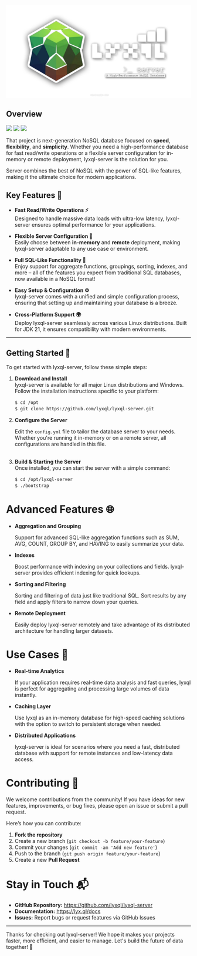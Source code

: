 <img src="assets/bannerV2.png">

## Overview

<div>
<img src="https://img.shields.io/badge/compiled-JDK--21-red?style=flat" />
<img src="https://img.shields.io/badge/build-maven-blue?style=flat" />
<img src="https://img.shields.io/badge/latest--release-0.0.1-green?style=flat" />
</div>

That project is next-generation NoSQL database focused on **speed**, **flexibility**, and **simplicity**. Whether you need a high-performance database for fast read/write operations or a flexible server configuration for in-memory or remote deployment, lyxql-server is the solution for you.

Server combines the best of NoSQL with the power of SQL-like features, making it the ultimate choice for modern applications.

## **Key Features 🌟**

- **Fast Read/Write Operations ⚡**  
  Designed to handle massive data loads with ultra-low latency, lyxql-server ensures optimal performance for your applications.

- **Flexible Server Configuration 🔧**  
  Easily choose between **in-memory** and **remote** deployment, making lyxql-server adaptable to any use case or environment.

- **Full SQL-Like Functionality 📝**  
  Enjoy support for aggregate functions, groupings, sorting, indexes, and more – all of the features you expect from traditional SQL databases, now available in a NoSQL format!

- **Easy Setup & Configuration ⚙️**  
  lyxql-server comes with a unified and simple configuration process, ensuring that setting up and maintaining your database is a breeze.

- **Cross-Platform Support 🌍**  
  Deploy lyxql-server seamlessly across various Linux distributions. Built for JDK 21, it ensures compatibility with modern environments.

---

## **Getting Started 🚀**

To get started with lyxql-server, follow these simple steps:

1. **Download and Install**  
   lyxql-server is available for all major Linux distributions and Windows. Follow the installation instructions specific to your platform:

   ```bash
   $ cd /opt
   $ git clone https://github.com/lyxql/lyxql-server.git
   ```

2. **Configure the Server**

   Edit the `config.yml` file to tailor the database server to your needs. Whether you're running it in-memory or on a remote server, all configurations are handled in this file.
   <br><br>

3. **Build & Starting the Server**  
   Once installed, you can start the server with a simple command:

   ```bash
   $ cd /opt/lyxql-server
   $ ./bootstrap
   ```

# **Advanced Features 🌐**
* **Aggregation and Grouping**
    
  Support for advanced SQL-like aggregation functions such as SUM, AVG, COUNT, GROUP BY, and HAVING to easily summarize your data.

* **Indexes**

  Boost performance with indexing on your collections and fields. lyxql-server provides efficient indexing for quick lookups.

* **Sorting and Filtering**

  Sorting and filtering of data just like traditional SQL. Sort results by any field and apply filters to narrow down your queries.

* **Remote Deployment**

  Easily deploy lyxql-server remotely and take advantage of its distributed architecture for handling larger datasets.

# **Use Cases 🧩**

* **Real-time Analytics**

  If your application requires real-time data analysis and fast queries, lyxql is perfect for aggregating and processing large volumes of data instantly.

* **Caching Layer**

  Use lyxql as an in-memory database for high-speed caching solutions with the option to switch to persistent storage when needed.

* **Distributed Applications**
  
  lyxql-server is ideal for scenarios where you need a fast, distributed database with support for remote instances and low-latency data access.

# **Contributing 🤝**

We welcome contributions from the community! If you have ideas for new features, improvements, or bug fixes, please open an issue or submit a pull request.

Here’s how you can contribute:

1. **Fork the repository**
2. Create a new branch (`git checkout -b feature/your-feature`)
3. Commit your changes (`git commit -am 'Add new feature'`)
4. Push to the branch (`git push origin feature/your-feature`)
5. Create a new **Pull Request**

# **Stay in Touch 📬**

* **GitHub Repository:** https://github.com/lyxql/lyxql-server
* **Documentation:** https://lyx.ql/docs
* **Issues:** Report bugs or request features via GitHub Issues

---

Thanks for checking out lyxql-server! We hope it makes your projects faster, more efficient, and easier to manage. Let's build the future of data together! 💪

